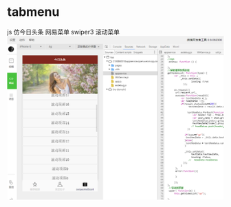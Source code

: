 # tabmenu
js 仿今日头条  网易菜单  swiper3 滚动菜单
 ![image](https://github.com/AntonySufer/wxDemo/blob/master/images/show/2.png)
